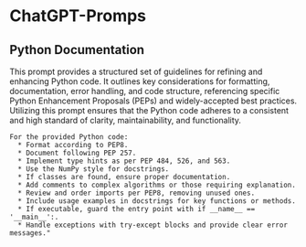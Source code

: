 # ChatGPT-Promps

## Python Documentation
This prompt provides a structured set of guidelines for refining and enhancing Python code. It outlines key considerations for formatting, documentation, error handling, and code structure, referencing specific Python Enhancement Proposals (PEPs) and widely-accepted best practices. Utilizing this prompt ensures that the Python code adheres to a consistent and high standard of clarity, maintainability, and functionality.
```
For the provided Python code:
  * Format according to PEP8.
  * Document following PEP 257.
  * Implement type hints as per PEP 484, 526, and 563.
  * Use the NumPy style for docstrings.
  * If classes are found, ensure proper documentation.
  * Add comments to complex algorithms or those requiring explanation.
  * Review and order imports per PEP8, removing unused ones.
  * Include usage examples in docstrings for key functions or methods.
  * If executable, guard the entry point with if __name__ == '__main__':.
  * Handle exceptions with try-except blocks and provide clear error messages."
```
